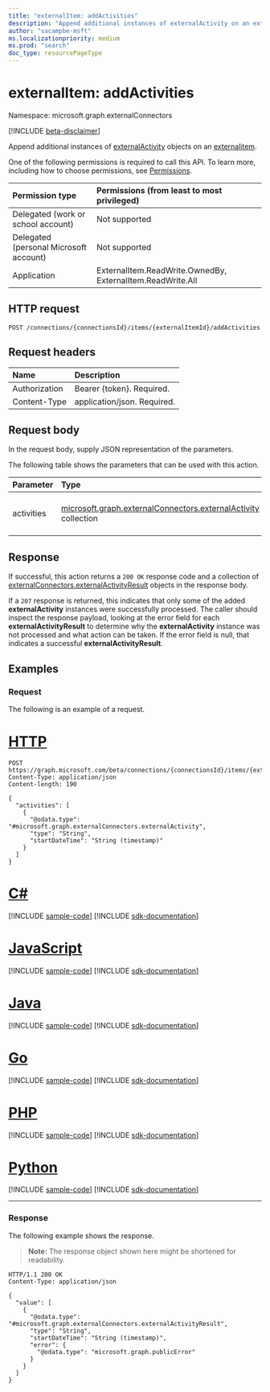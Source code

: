 ```yaml
---
title: "externalItem: addActivities"
description: "Append additional instances of externalActivity on an externalitem."
author: "sacampbe-msft"
ms.localizationpriority: medium
ms.prod: "search"
doc_type: resourcePageType
---
```


# externalItem: addActivities
Namespace: microsoft.graph.externalConnectors

[!INCLUDE [beta-disclaimer](../../includes/beta-disclaimer.md)]

Append additional instances of [externalActivity](../resources/externalconnectors-externalactivity.md) objects on an [externalitem](../resources/externalconnectors-externalitem.md).

One of the following permissions is required to call this API. To learn more, including how to choose permissions, see [Permissions](/graph/permissions-reference).

| Permission type                        | Permissions (from least to most privileged) |
|:---------------------------------------|:--------------------------------------------|
| Delegated (work or school account)     | Not supported                               |
| Delegated (personal Microsoft account) | Not supported                               |
| Application                            | ExternalItem.ReadWrite.OwnedBy, ExternalItem.ReadWrite.All                 |

## HTTP request

<!-- {
  "blockType": "ignored"
}
-->
``` http
POST /connections/{connectionsId}/items/{externalItemId}/addActivities
```

## Request headers
|Name|Description|
|:---|:---|
|Authorization|Bearer {token}. Required.|
|Content-Type|application/json. Required.|

## Request body
In the request body, supply JSON representation of the parameters.

The following table shows the parameters that can be used with this action.

|Parameter|Type|Description|
|:---|:---|:---|
|activities|[microsoft.graph.externalConnectors.externalActivity](../resources/externalconnectors-externalactivity.md) collection|Collection of activities involving an **externalItem**.|



## Response

If successful, this action returns a `200 OK` response code and a collection of [externalConnectors.externalActivityResult](../resources/externalconnectors-externalactivityresult.md) objects in the response body.

If a `207` response is returned, this indicates that only some of the added **externalActivity** instances were successfully processed. The caller should inspect the response payload, looking at the error field for each **externalActivityResult** to determine why the **externalActivity** instance was not processed and what action can be taken. If the error field is null, that indicates a successful **externalActivityResult**.

## Examples

### Request

The following is an example of a request.


# [HTTP](#tab/http)
<!-- {
  "blockType": "request",
  "name": "externalitemthis.addactivities"
}
-->
``` http
POST https://graph.microsoft.com/beta/connections/{connectionsId}/items/{externalItemId}/addActivities
Content-Type: application/json
Content-length: 190

{
  "activities": [
    {
      "@odata.type": "#microsoft.graph.externalConnectors.externalActivity",
      "type": "String",
      "startDateTime": "String (timestamp)"
    }
  ]
}
```

# [C#](#tab/csharp)
[!INCLUDE [sample-code](../includes/snippets/csharp/externalitemthisaddactivities-csharp-snippets.md)]
[!INCLUDE [sdk-documentation](../includes/snippets/snippets-sdk-documentation-link.md)]

# [JavaScript](#tab/javascript)
[!INCLUDE [sample-code](../includes/snippets/javascript/externalitemthisaddactivities-javascript-snippets.md)]
[!INCLUDE [sdk-documentation](../includes/snippets/snippets-sdk-documentation-link.md)]

# [Java](#tab/java)
[!INCLUDE [sample-code](../includes/snippets/java/externalitemthisaddactivities-java-snippets.md)]
[!INCLUDE [sdk-documentation](../includes/snippets/snippets-sdk-documentation-link.md)]

# [Go](#tab/go)
[!INCLUDE [sample-code](../includes/snippets/go/externalitemthisaddactivities-go-snippets.md)]
[!INCLUDE [sdk-documentation](../includes/snippets/snippets-sdk-documentation-link.md)]

# [PHP](#tab/php)
[!INCLUDE [sample-code](../includes/snippets/php/externalitemthisaddactivities-php-snippets.md)]
[!INCLUDE [sdk-documentation](../includes/snippets/snippets-sdk-documentation-link.md)]

# [Python](#tab/python)
[!INCLUDE [sample-code](../includes/snippets/python/externalitemthisaddactivities-python-snippets.md)]
[!INCLUDE [sdk-documentation](../includes/snippets/snippets-sdk-documentation-link.md)]

---

### Response

The following example shows the response.

>**Note:** The response object shown here might be shortened for readability.
<!-- {
  "blockType": "response",
  "truncated": true,
  "@odata.type": "Collection(microsoft.graph.externalConnectors.externalActivityResult)"
}
-->
``` http
HTTP/1.1 200 OK
Content-Type: application/json

{
  "value": [
    {
      "@odata.type": "#microsoft.graph.externalConnectors.externalActivityResult",
      "type": "String",
      "startDateTime": "String (timestamp)",
      "error": {
        "@odata.type": "microsoft.graph.publicError"
      }
    }
  ]
}
```

